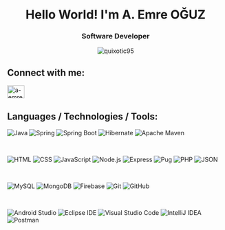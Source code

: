 <h1 align="center">Hello World! I'm A. Emre OĞUZ</h1>
<h3 align="center">Software Developer</h3>

<p align="center"> <img src="https://img.shields.io/github/followers/Quixotic95?style=social" alt="quixotic95" /> </p>

## Connect with me:
<p align="left">
  <a href="https://linkedin.com/in/a-emre-oguz" target="blank"><img align="center" src="https://raw.githubusercontent.com/rahuldkjain/github-profile-readme-generator/master/src/images/icons/Social/linked-in-alt.svg" alt="a-emre-oguz" height="30" width="40" /></a>
<!--  <a href="https://instagram.com/quixotic95" target="blank"><img align="center" src="https://raw.githubusercontent.com/rahuldkjain/github-profile-readme-generator/master/src/images/icons/Social/instagram.svg" alt="quixotic95" height="30" width="40" /></a> -->
</p>

## Languages / Technologies / Tools:

<p align="center">
  
![Java](https://img.shields.io/badge/-JAVA-007396?style=for-the-badge&logo=java&logoWidth=85&logoColor=white)
![Spring](https://img.shields.io/badge/-SPRING-6DB33F?style=for-the-badge&logo=spring&logoWidth=65&logoColor=white)
![Spring Boot](https://img.shields.io/badge/-SPRING%20BOOT-6DB33F?style=for-the-badge&logo=spring-boot&logoWidth=25&logoColor=white)
![Hibernate](https://img.shields.io/badge/-HIBERNATE-59666C?style=for-the-badge&logo=hibernate&logoWidth=40&logoColor=white)
![Apache Maven](https://img.shields.io/badge/-MAVEN-C71A36?style=for-the-badge&logo=apachemaven&logoWidth=75&logoColor=white)

</br>

![HTML](https://img.shields.io/badge/-HTML-E34F26?style=for-the-badge&logo=html5&logoWidth=85&logoColor=white)
![CSS](https://img.shields.io/badge/-CSS-1572B6?style=for-the-badge&logo=css3&logoWidth=95&logoColor=white)
![JavaScript](https://img.shields.io/badge/-JAVASCRIPT-F7DF1E?style=for-the-badge&logo=javascript&logoWidth=35&logoColor=white)
![Node.js](https://img.shields.io/badge/-NODE.JS-339933?style=for-the-badge&logo=nodedotjs&logoWidth=60&logoColor=white)
![Express](https://img.shields.io/badge/-EXPRESS-000000?style=for-the-badge&logo=express&logoWidth=60&logoColor=white)
![Pug](https://img.shields.io/badge/-PUG-A86454?style=for-the-badge&logo=pug&logoWidth=95&logoColor=white)
![PHP](https://img.shields.io/badge/-PHP-777BB4?style=for-the-badge&logo=php&logoWidth=95&logoColor=white)
![JSON](https://img.shields.io/badge/-JSON-000000?style=for-the-badge&logo=json&logoWidth=85&logoColor=white)

</br>

![MySQL](https://img.shields.io/badge/-MySQL-4479A1?style=for-the-badge&logo=mysql&logoWidth=75&logoColor=white)
![MongoDB](https://img.shields.io/badge/-MONGODB-47A248?style=for-the-badge&logo=mongodb&logoWidth=50&logoColor=white)
![Firebase](https://img.shields.io/badge/-FIREBASE-FFCA28?style=for-the-badge&logo=firebase&logoWidth=55&logoColor=white)
![Git](https://img.shields.io/badge/-GIT-F05032?style=for-the-badge&logo=git&logoWidth=95&logoColor=white)
![GitHub](https://img.shields.io/badge/-GITHUB-181717?style=for-the-badge&logo=github&logoWidth=65&logoColor=white)

</br>

![Android Studio](https://img.shields.io/badge/-ANDROID%20STUDIO-3DDC84?style=for-the-badge&logo=androidstudio&logoWidth=15&logoColor=white)
![Eclipse IDE](https://img.shields.io/badge/-ECLIPSE%20IDE-2C2255?style=for-the-badge&logo=eclipseide&logoWidth=35&logoColor=white)
![Visual Studio Code](https://img.shields.io/badge/-VS%20CODE-007ACC?style=for-the-badge&logo=visualstudiocode&logoWidth=60&logoColor=white)
![IntelliJ IDEA](https://img.shields.io/badge/-INTELLIJ-000000?style=for-the-badge&logo=intellijidea&logoWidth=60&logoColor=white)
![Postman](https://img.shields.io/badge/-POSTMAN-FF6C37?style=for-the-badge&logo=postman&logoWidth=55&logoColor=white)
  
</p>

